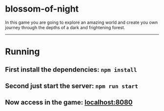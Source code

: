 # blossom-of-night
In this game you are going to explore an amazing world and create you own journey through the depths of a dark and frightening forest.
<hr>

# Running
## First install the dependencies: `npm install`

## Second just start the server: `npm run start`

## Now access in the game: [localhost:8080](http://localhost:8080/)
